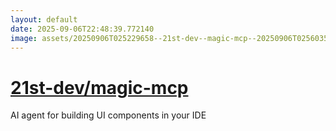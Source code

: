 ```yaml
---
layout: default
date: 2025-09-06T22:48:39.772140
image: assets/20250906T025229658--21st-dev--magic-mcp--20250906T025603576--cropped.png
---
```


# [21st-dev/magic-mcp](https://github.com/21st-dev/magic-mcp)

AI agent for building UI components in your IDE
